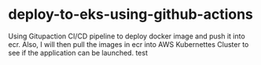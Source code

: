 # deploy-to-eks-using-github-actions
Using Gitupaction CI/CD pipeline to deploy docker image and push it into ecr. Also, I will then pull the images in ecr into AWS Kubernettes Cluster to see if the application can be launched. 
test
